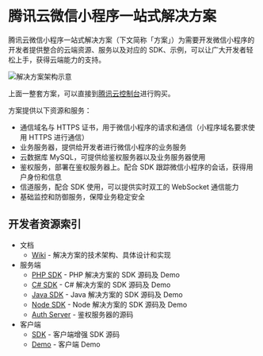 腾讯云微信小程序一站式解决方案
============================

腾讯云微信小程序一站式解决方案（下文简称「方案」）为需要开发微信小程序的开发者提供整合的云端资源、服务以及对应的 SDK、示例，可以让广大开发者轻松上手，获得云端能力的支持。

![解决方案架构示意](https://cloud.githubusercontent.com/assets/1901286/19711936/1d94d934-9b6c-11e6-9771-1d414dfc1c44.png)

上面一整套方案，可以直接到[腾讯云控制台](https://console.qcloud.com/la)进行购买。

方案提供以下资源和服务：

* 通信域名与 HTTPS 证书，用于微信小程序的请求和通信（小程序域名要求使用 HTTPS 进行通信）
* 业务服务器，提供给开发者进行微信小程序的业务服务
* 云数据库 MySQL，可提供给鉴权服务器以及业务服务器使用
* 鉴权服务，部署在鉴权服务器上。配合 SDK 跟踪微信小程序的会话，获得用户身份和信息
* 信道服务，配合 SDK 使用，可以提供实时双工的 WebSocket 通信能力
* 基础监控和防御服务，保障业务稳定安全

## 开发者资源索引

* 文档
  - [Wiki](https://github.com/tencentyun/weapp-solution/wiki) - 解决方案的技术架构、具体设计和实现
* 服务端
  - [PHP SDK](https://github.com/tencentyun/weapp-php-server-sdk) - PHP 解决方案的 SDK 源码及 Demo
  - [C# SDK](https://github.com/tencentyun/weapp-csharp-server-sdk) - C# 解决方案的 SDK 源码及 Demo
  - [Java SDK](https://github.com/tencentyun/weapp-java-server-sdk) - Java 解决方案的 SDK 源码及 Demo
  - [Node SDK](https://github.com/tencentyun/weapp-node-server-sdk) - Node 解决方案的 SDK 源码及 Demo
  - [Auth Server](https://github.com/tencentyun/weapp-auth-server) - 鉴权服务器的源码
* 客户端
  - [SDK](https://github.com/tencentyun/weapp-client-sdk) - 客户端增强 SDK 源码
  - [Demo](https://github.com/tencentyun/weapp-client-demo) - 客户端 Demo

